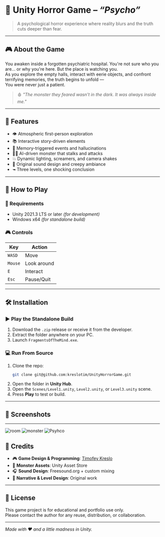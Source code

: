 # 🧠 Unity Horror Game – *“Psycho”*

> A psychological horror experience where reality blurs and the truth cuts deeper than fear.

---

## 🎮 About the Game

You awaken inside a forgotten psychiatric hospital. You're not sure who you are... or why you're here. But the place is watching you.  
As you explore the empty halls, interact with eerie objects, and confront terrifying memories, the truth begins to unfold —  
You were never just a patient.

> 🩸 *"The monster they feared wasn’t in the dark. It was always inside me."*

---

## 🧹 Features

- 👁️ Atmospheric first-person exploration  
- 📚 Interactive story-driven elements  
- 🧪 Memory-triggered events and hallucinations  
- 🦟‍♂️ AI-driven monster that stalks and attacks  
- 💥 Dynamic lighting, screamers, and camera shakes  
- 🎵 Original sound design and creepy ambiance  
- 🖚 Three levels, one shocking conclusion  

---

## 💽 How to Play

### 🔧 Requirements

- Unity 2021.3 LTS or later *(for development)*
- Windows x64 *(for standalone build)*

### 🎮 Controls

| Key      | Action         |
|----------|----------------|
| `WASD`   | Move           |
| `Mouse`  | Look around    |
| `E`      | Interact       |
| `Esc`    | Pause/Quit     |

---

## 🛠️ Installation

### ▶️ Play the Standalone Build

1. Download the `.zip` release or receive it from the developer.
2. Extract the folder anywhere on your PC.
3. Launch `FragmentsOfTheMind.exe`.

### 💻 Run From Source

1. Clone the repo:
   ```bash
   git clone git@github.com:kreslotim/UnityHorrorGame.git
   ```
2. Open the folder in **Unity Hub**.
3. Open the `Scenes/Level1.unity`, `Level2.unity`, or `Level3.unity` scene.
4. Press **Play** to test or build.

---

## 📸 Screenshots


---
![room](https://github.com/user-attachments/assets/0657040c-f4d3-4baf-8a30-6e7627c403f9)
![monster](https://github.com/user-attachments/assets/a0e0d7df-8e52-425b-9ef0-f63b4429e3d7)
![Psyhco](https://github.com/user-attachments/assets/da0a21b4-7667-429a-8d6b-61f64555ec03)


## 🙏 Credits

- 🎮 **Game Design & Programming**: [Timofey Kreslo](https://github.com/kreslotim)  
- 🦟 **Monster Assets**: Unity Asset Store  
- 🎧 **Sound Design**: Freesound.org + custom mixing  
- 🧠 **Narrative & Level Design**: Original work  

---

## 📜 License

This game project is for educational and portfolio use only.  
Please contact the author for any reuse, distribution, or collaboration.

---

*Made with ❤️ and a little madness in Unity.*

